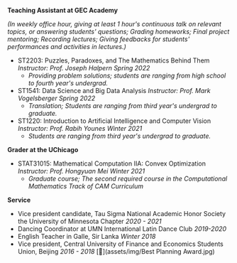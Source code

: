 **Teaching Assistant at GEC Academy**

*(In weekly office hour, giving at least 1 hour's continuous talk on relevant topics, or answering students' questions; Grading homeworks; Final project mentoring; Recording lectures; Giving feedbacks for students' performances and activities in lectures.)*
* ST2203: Puzzles, Paradoxes, and The Mathematics Behind Them *Instructor: Prof. Joseph Halpern     Spring 2022*
  * *Providing problem solutions; students are ranging from high school to fourth year's undergrad.*
* ST1541: Data Science and Big Data Analysis *Instructor: Prof. Mark Vogelsberger     Spring 2022*
  * *Translation; Students are ranging from third year's undergrad to graduate.*
* ST1220: Introduction to Artificial Intelligence and Computer Vision *Instructor: Prof. Rabih Younes     Winter 2021*
  * *Students are ranging from third year's undergrad to graduate.*

**Grader at the UChicago**
* STAT31015: Mathematical Computation IIA: Convex Optimization *Instructor: Prof. Hongyuan Mei     Winter 2021*
  * *Graduate course; The second required course in the Computational Mathematics Track of CAM Curriculum*

**Service**
* Vice president candidate, Tau Sigma National Academic Honor Society the University of Minnesota Chapter *2020 - 2021*
* Dancing Coordinator at UMN International Latin Dance Club *2019-2020*
* English Teacher in Galle, Sir Lanka *Winter 2018*
* Vice president, Central University of Finance and Economics Students Union, Beijing *2016 - 2018* [📄](assets/img/Best Planning Award.jpg)

